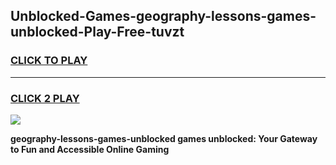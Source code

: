 
## Unblocked-Games-geography-lessons-games-unblocked-Play-Free-tuvzt
<h3>
<a href="https://premium76.site?title=geography-lessons-games-unblocked&ref=10A">CLICK TO PLAY</a></h3>
<hr>

<h3>
<a href="https://premium76.site?title=geography-lessons-games-unblocked&ref=10A">CLICK 2 PLAY</a>
  
</h3>

<a href="https://premium76.site?title=geography-lessons-games-unblocked&ref=10A"><img src="https://clearcache.store/games.png"></a>


**geography-lessons-games-unblocked games unblocked: Your Gateway to Fun and Accessible Online Gaming**
